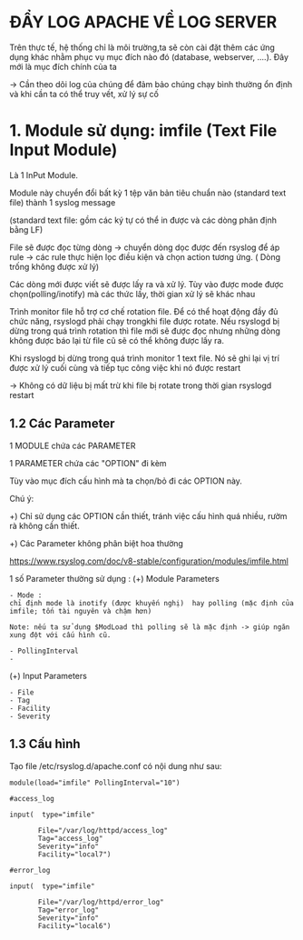 # ĐẨY LOG APACHE VỀ LOG SERVER
 Trên thực tế, hệ thống chỉ là môi trường,ta sẽ còn cài đặt thêm các ứng dụng khác nhằm phục vụ mục đích nào đó (database, webserver, ....). Đây mới là mục đích chính của ta

-> Cần theo dõi log của chúng để đảm bảo chúng chạy bình thường ổn định và khi cần ta có thể truy vết, xử lý sự cố

# 1. Module sử dụng: imfile (Text File Input Module) 
Là 1 InPut Module.

Module này chuyển đổi bất kỳ 1 tệp văn bản tiêu chuẩn nào (standard text file) thành 1 syslog message

(standard text file: gồm các ký tự có thể in được và các dòng phân định bằng LF)

File sẽ được đọc từng dòng -> chuyển dòng dọc được đến rsyslog để áp rule -> các rule thực hiện lọc điều kiện và chọn action tương ứng. ( Dòng trống không được xử lý) 

Các dòng mới được viết sẽ được lấy ra và xử lý. Tùy vào được mode được chọn(polling/inotify) mà các thức lấy, thời gian xử lý sẽ khác nhau

Trình monitor file hỗ trợ cơ chế rotation file. Để có thể hoạt động đầy đủ chức năng, rsyslogd phải chạy trongkhi file được rotate. Nếu rsyslogd bị dừng trong quá trình rotation thì file mới sẽ được đọc nhưng những dòng không được báo lại từ file cũ sẽ có thể không được lấy ra.

Khi rsyslogd bị dừng trong quá trình monitor 1 text file. Nó sẽ ghi lại vị trí được xử lý cuối cùng và tiếp tục công việc khi nó được restart

-> Không có dữ liệu bị mất trừ khi file bị rotate trong thời gian rsyslogd restart

## 1.2 Các Parameter 
1 MODULE chứa các PARAMETER

1 PARAMETER chứa các "OPTION" đi kèm

Tùy vào mục đích cấu hình mà ta chọn/bỏ đi các OPTION này.

Chú ý: 

+) Chỉ sử dụng các OPTION cần thiết,  tránh việc cấu hình quá nhiều, rườm rà không cần thiết.

+) Các Parameter không phân biệt hoa thường

https://www.rsyslog.com/doc/v8-stable/configuration/modules/imfile.html

1 số Parameter thường sử dụng :
(+) Module Parameters

    - Mode :
    chỉ định mode là inotify (được khuyến nghị)  hay polling (mặc định của imfile; tốn tài nguyên và chậm hơn)

    Note: nếu ta sử dụng $ModLoad thì polling sẽ là mặc định -> giúp ngăn xung đột với cấu hình cũ.

    - PollingInterval
    - 

(+) Input Parameters

    - File
    - Tag
    - Facility
    - Severity
## 1.3 Cấu hình
Tạo file /etc/rsyslog.d/apache.conf có nội dung như sau: 


    module(load="imfile" PollingInterval="10")

    #access_log

    input(  type="imfile"
   
           File="/var/log/httpd/access_log"
           Tag="access_log"
           Severity="info"
           Facility="local7")

    #error_log

    input(  type="imfile"
   
           File="/var/log/httpd/error_log"
           Tag="error_log"
           Severity="info"
           Facility="local6")


